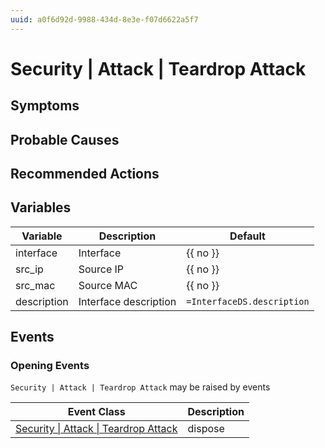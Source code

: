 ```yaml
---
uuid: a0f6d92d-9988-434d-8e3e-f07d6622a5f7
---
```

# Security | Attack | Teardrop Attack

## Symptoms

## Probable Causes

## Recommended Actions

## Variables

| Variable    | Description           | Default                    |
| ----------- | --------------------- | -------------------------- |
| interface   | Interface             | {{ no }}                   |
| src_ip      | Source IP             | {{ no }}                   |
| src_mac     | Source MAC            | {{ no }}                   |
| description | Interface description | `=InterfaceDS.description` |

## Events

### Opening Events
`Security | Attack | Teardrop Attack` may be raised by events

| Event Class                                                                                               | Description |
| --------------------------------------------------------------------------------------------------------- | ----------- |
| [Security \| Attack \| Teardrop Attack](ref://event-classes-reference/security/attack/teardrop-attack.md) | dispose     |
